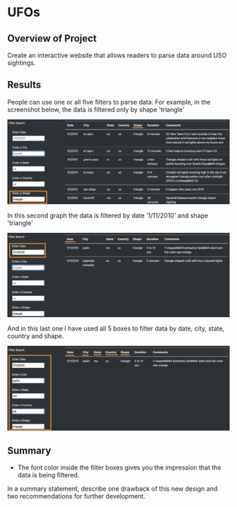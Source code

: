 # UFOs

## Overview of Project
Create an interactive website that allows readers to parse data around USO sightings.

## Results
People can use one or all five filters to parse data. For example, in the screenshot below, the data is filtered only by shape 'triangle'

<img src="https://github.com/juliomeza/UFOs/blob/main/img/shape.png" width="800">

In this second graph the data is filtered by date '1/11/2010' and shape 'triangle'

<img src="https://github.com/juliomeza/UFOs/blob/main/img/date.png" width="800">

And in this last one I have used all 5 boxes to filter data by date, city, state, country and shape.

<img src="https://github.com/juliomeza/UFOs/blob/main/img/all.png" width="800">

## Summary
- The font color inside the filter boxes gives you the impression that the data is being filtered. 

In a summary statement, describe one drawback of this new design and two recommendations for further development.
